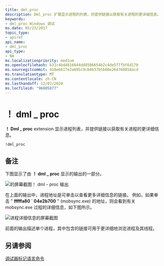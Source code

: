 ```yaml
---
title: dml_proc
description: Dml_proc 扩展显示进程的列表，并提供链接以获取有关进程的更详细信息。
keywords:
- dml_proc Windows 调试
ms.date: 05/23/2017
topic_type:
- apiref
api_name:
- dml_proc
api_type:
- NA
ms.localizationpriority: medium
ms.openlocfilehash: b31c4bd4816644dd8586654b2c4de577fbf6d170
ms.sourcegitcommit: 418e6617e2a695c9cb4b37b5b60e264760858acd
ms.translationtype: MT
ms.contentlocale: zh-CN
ms.lasthandoff: 12/07/2020
ms.locfileid: "96805877"
---
```

# <a name="dml_proc"></a>！ dml \_ proc


**！ Dml \_ proc** extension 显示进程列表，并提供链接以获取有关进程的更详细信息。

```dbgcmd
!dml_proc
```

<a name="remarks"></a>备注
-------

下图显示了由 **！ dml \_ proc** 显示的输出的一部分。

![的屏幕截图！ dml \- proc 输出](images/dmlproc01.png)

在上面的输出中，进程地址是可单击以查看更多详细信息的链接。 例如，如果单击 " **fffffa80 \` 04e2b700** " (mobsync.exe) 的地址，则会看到有关 mobsync.exe 过程的详细信息，如下图所示。

![进程详细信息的屏幕截图](images/dmlproc02.png)

前面的输出描述单个进程，其中包含的链接可用于更详细地浏览进程及其线程。

## <a name="span-idsee_alsospansee-also"></a><span id="see_also"></span>另请参阅


[调试器标记语言命令](debugger-markup-language-commands.md)

 

 






